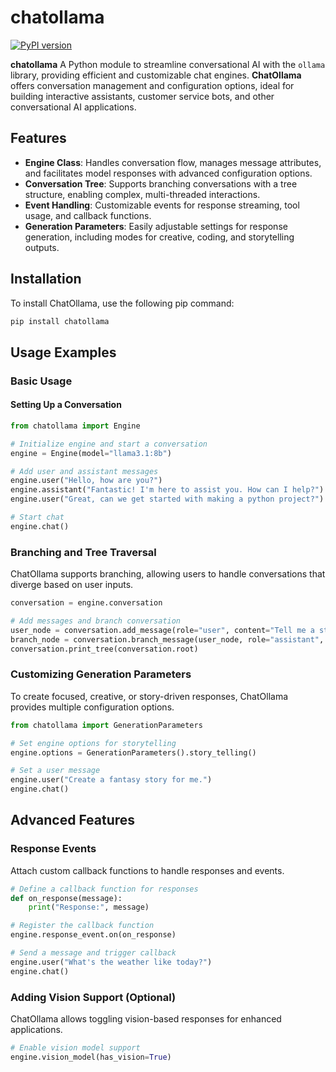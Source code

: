 # chatollama

[![PyPI version](https://badge.fury.io/py/chatollama.svg)](https://badge.fury.io/py/chatollama)

**chatollama** A Python module to streamline conversational AI with the `ollama` library, providing efficient and customizable chat engines. **ChatOllama** offers conversation management and configuration options, ideal for building interactive assistants, customer service bots, and other conversational AI applications.

## Features

- **Engine Class**: Handles conversation flow, manages message attributes, and facilitates model responses with advanced configuration options.
- **Conversation Tree**: Supports branching conversations with a tree structure, enabling complex, multi-threaded interactions.
- **Event Handling**: Customizable events for response streaming, tool usage, and callback functions.
- **Generation Parameters**: Easily adjustable settings for response generation, including modes for creative, coding, and storytelling outputs.

## Installation

To install ChatOllama, use the following pip command:

```bash
pip install chatollama
```

## Usage Examples

### Basic Usage

#### Setting Up a Conversation

```python
from chatollama import Engine

# Initialize engine and start a conversation
engine = Engine(model="llama3.1:8b")

# Add user and assistant messages
engine.user("Hello, how are you?")
engine.assistant("Fantastic! I'm here to assist you. How can I help?")
engine.user("Great, can we get started with making a python project?")

# Start chat
engine.chat()
```

### Branching and Tree Traversal

ChatOllama supports branching, allowing users to handle conversations that diverge based on user inputs.

```python
conversation = engine.conversation

# Add messages and branch conversation
user_node = conversation.add_message(role="user", content="Tell me a story.")
branch_node = conversation.branch_message(user_node, role="assistant", content="Once upon a time...")
conversation.print_tree(conversation.root)
```

### Customizing Generation Parameters

To create focused, creative, or story-driven responses, ChatOllama provides multiple configuration options.

```python
from chatollama import GenerationParameters

# Set engine options for storytelling
engine.options = GenerationParameters().story_telling()

# Set a user message
engine.user("Create a fantasy story for me.")
engine.chat()
```

## Advanced Features

### Response Events

Attach custom callback functions to handle responses and events.

```python
# Define a callback function for responses
def on_response(message):
    print("Response:", message)

# Register the callback function
engine.response_event.on(on_response)

# Send a message and trigger callback
engine.user("What's the weather like today?")
engine.chat()
```

### Adding Vision Support (Optional)

ChatOllama allows toggling vision-based responses for enhanced applications.

```python
# Enable vision model support
engine.vision_model(has_vision=True)
```